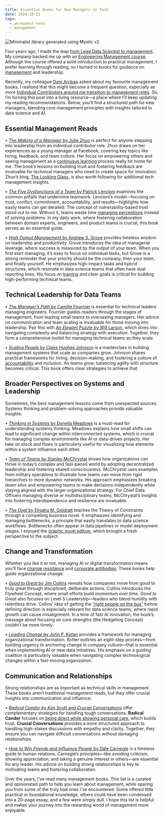 ```yaml
---
title: Essential Books for New Managers in Tech
date: 2024-10-21
tags:
  - permanent-note
  - management
---
```

![Minimalist library generated using Mystic v2](notes/attachments/library-management-books.webp)

Four years ago, I made the leap [from Lead Data Scientist to management](mocs/Bio.md). My company backed me up with an [Engineering Management course](https://bright-piano-f75.notion.site/Engineering-Manager-Academy-por-F-lix-L-pez-2c39a5aa8e464f68a6a020c473934e76). Although the course offered a solid introduction to practical management, I prefer learning through reading, so I turned to books for guidance on [management](mocs/moc-management.md) and leadership.​

Recently, my colleague [Dani Arribas](https://darribas.org/) asked about my favourite management books. I realised that this might become a frequent question, especially as more [Individual Contributors around me transition to management roles](notes/Dopamine%20rush.md). So, I’m turning this post into a living resource—a place where I’ll keep updating my reading recommendations. Below, you’ll find a structured path for new managers, blending core management principles with insights tailored to data science and AI.

## Essential Management Reads

• [_The Making of a Manager_ by Julie Zhuo](https://www.juliezhuo.com/book/manager.html) is perfect for anyone stepping into leadership from an individual contributor role. Zhuo draws on her experiences as a young manager at Facebook, covering key topics like hiring, feedback, and team culture. Her focus on empowering others and seeing management as a [continuous learning](notes/Growth%20mindset.md) process really hit home for me. The book’s lessons on building trust and fostering feedback are invaluable for technical managers who need to create space for innovation. Zhuo’s blog, [The Looking Glass](https://lg.substack.com/), is also worth following for additional tech management insights.

• [_The Five Dysfunctions of a Team_ by Patrick Lencioni](literature-notes/Books/The%20Five%20Dysfunctions%20of%20a%20Team.md) examines the common pitfalls that undermine teamwork. Lencioni’s model—focusing on trust, conflict, commitment, accountability, and results—highlights how easily teams can get derailed. The concept of vulnerability-based trust stood out to me. Without it, teams waste time [managing perceptions](notes/You%20need%20a%20growth%20mindset%20to%20get%20honest%20feedback.md) instead of solving problems. In my daily work, where fostering collaboration between domain experts, engineers, and product teams is crucial, this book serves as an essential guide.

• [_High Output Management_ by Andrew S. Grove](literature-notes/Books/High%20Output%20Management.md) provides timeless wisdom on leadership and productivity. Grove introduces the idea of managerial leverage, where success is measured by the output of your team. When you first start managing, it’s easy to focus on individual tasks, but Grove is a strong reminder that your priority should be the company, then your team, and finally yourself. He emphasizes high-impact tasks and hybrid structures, which resonate in data science teams that often have dual reporting lines. His focus on [training](notes/Data%20Science%20Fundamentals.md) and clear goals is critical for building high-performing technical teams.

## Technical Leadership for Data Teams

• [_The Manager’s Path_ by Camille Fournier](https://www.oreilly.com/library/view/the-managers-path/9781491973882/) is essential for technical leaders managing engineers. Fournier guides readers through the stages of management, from leading small teams to overseeing managers. Her advice on communication and team scaling is invaluable for those moving into leadership. Pair this with [_An Elegant Puzzle_ by Will Larson](literature-notes/Books/An%20Elegant%20Puzzle.%20Systems%20of%20Engineering%20Management.md), which dives into navigating complexity and balancing strategy with execution. Together, they form a comprehensive toolkit for managing technical teams as they scale.

• [_Scaling People_ by Claire Hughes Johnson](literature-notes/Books/Scaling%20People.%20Tactics%20for%20Management%20and%20Company%20Building.md) is a masterclass in building management systems that scale as companies grow. Johnson shares practical frameworks for hiring, decision-making, and fostering a culture of [accountability](notes/DRI.md) and inclusion. As teams grow, balancing agility with structure becomes critical. This book offers clear strategies to achieve that.

## Broader Perspectives on Systems and Leadership

Sometimes, the best management lessons come from unexpected sources. Systems thinking and problem-solving approaches provide valuable insights:

• [_Thinking in Systems_ by Donella Meadows](https://www.goodreads.com/book/show/3828902-thinking-in-systems) is a must-read for understanding systems thinking. Meadows explains how small shifts can lead to significant change within interconnected systems, which is crucial for managing complex environments like AI or data-driven projects. Her take on stock and flows is particularly useful for visualizing how elements within a system influence each other.

• [_Team of Teams_ by Stanley McChrystal](literature-notes/Books/Team%20of%20Teams.md) shows how organizations can thrive in today’s complex and fast-paced world by adopting decentralized leadership and fostering shared consciousness. McChrystal uses examples from military operations to illustrate how teams can move from rigid hierarchies to more dynamic networks. His approach emphasizes breaking down silos and empowering teams to make decisions independently while staying aligned with the larger organizational strategy. For Chief Data Officers managing diverse or multidisciplinary teams, McChrystal’s insights into fostering interdependence and resilience are invaluable.
 
• [_The Goal_ by Eliyahu M. Goldratt](https://www.goodreads.com/book/show/113934.The_Goal) teaches the Theory of Constraints through a compelling business novel. It emphasizes identifying and managing bottlenecks, a principle that easily translates to data science workflows. Bottlenecks often appear in data pipelines or model deployment stages. I enjoyed the [graphic novel edition](https://www.goodreads.com/book/show/35528537-eliyahu-m-goldratts), which brought a fresh perspective to the subject.

## Change and Transformation

Whether you like it or not, managing AI or digital transformation means you’ll face [change resistance](notes/Change%20Resistance.md) and [corporate antibodies](notes/Corporate%20antibodies.md). These books help guide organizational change:

• [_Good to Great_ by Jim Collins](literature-notes/Books/Good%20to%20Great.md) reveals how companies move from good to truly great through disciplined, deliberate actions. Collins introduces the Flywheel Concept, where small efforts build momentum over time. _Good to Great_ also focuses on Level 5 Leadership—leaders who blend humility with relentless drive. Collins’ idea of getting the [“right people on the bus”](notes/Rock%20stars%20vs%20Superstars.md) before defining direction is especially relevant for data science teams, where rapid growth can cause misalignment. In a time of fast AI innovation, the book’s message about focusing on core strengths (the Hedgehog Concept) couldn’t be more timely.

• [_Leading Change_ by John P. Kotter](literature-notes/Books/Leading%20change.md) provides a framework for managing organizational transformation. Kotter outlines an eight-step process—from building urgency to anchoring change in company culture—that is essential when implementing AI or new data initiatives. His emphasis on a guiding coalition is particularly valuable when navigating complex technological changes within a fast-moving organization.

## Communication and Relationships

Strong relationships are as important as technical skills in management. These books aren’t traditional management reads, but they offer crucial insights into communication and influence:

• [_Radical Candor by Kim Scott_ and _Crucial Conversations_](notes/Radical%20Candor%20and%20Crucial%20Conversations.md) offer complementary strategies for handling tough conversations. **Radical Candor** focuses on [being direct while showing personal care](notes/When%20Management%20Communication%20Techniques%20Enter%20Personal%20Life.md), which builds trust. **Crucial Conversations** provides a more structured approach to handling high-stakes discussions with empathy and clarity. Together, they ensure you can navigate difficult conversations without damaging relationships.

• [_How to Win Friends and Influence People_ by Dale Carnegie](literature-notes/Books/How%20to%20Win%20Friends%20and%20Influence%20People.md) is a timeless guide to human relations. Carnegie’s principles—like avoiding criticism, showing appreciation, and taking a genuine interest in others—are essential for any leader. His advice on building strong relationships is key to motivating teams and fostering collaboration.

Over the years, I’ve read many management books. This list is a curated and opinionated path to help you learn about management, while sparing you from some of the truly bad ones I’ve encountered. Some offered little practical or foundational knowledge, others could have been condensed into a 20-page essay, and a few were simply dull. I hope this list is helpful and makes your journey into the rewarding world of management more enjoyable.